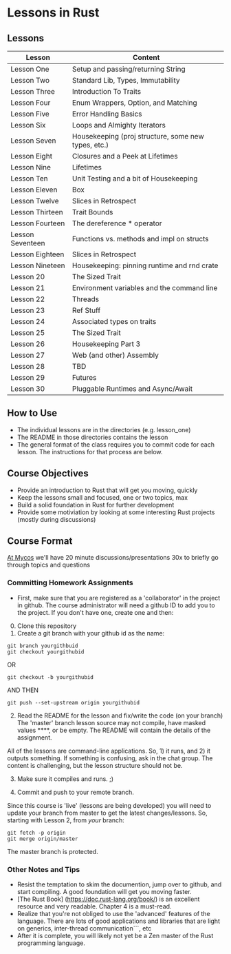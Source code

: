 # Lessons in Rust 

## Lessons

| Lesson          | Content                                             | 
| -------------   | --------------------------------------------------- | 
| Lesson One      | Setup and passing/returning String                  | 
| Lesson Two      | Standard Lib, Types, Immutability                   | 
| Lesson Three    | Introduction To Traits                              |                                 
| Lesson Four     | Enum Wrappers, Option<T>, and Matching              |                                 
| Lesson Five     | Error Handling Basics                               |                                 
| Lesson Six      | Loops and Almighty Iterators                        |                                 
| Lesson Seven    | Housekeeping (proj structure, some new types, etc.) |                                 
| Lesson Eight    | Closures and a Peek at Lifetimes                    |                                 
| Lesson Nine     | Lifetimes                                           |                                 
| Lesson Ten      | Unit Testing and a bit of Housekeeping              |                                 
| Lesson Eleven   | Box<T>                                              |                                 
| Lesson Twelve   | Slices in Retrospect                                |                                 
| Lesson Thirteen | Trait Bounds                                        |                                 
| Lesson Fourteen | The dereference * operator                          |                                 
| Lesson Seventeen| Functions vs. methods and impl on structs           |                                 
| Lesson Eighteen | Slices in Retrospect                                |                                 
| Lesson Nineteen | Housekeeping: pinning runtime and rnd crate         |                                 
| Lesson 20       | The Sized Trait                                     |   
| Lesson 21       | Environment variables and the command line          |                                 
| Lesson 22       | Threads                                             |                                 
| Lesson 23       | Ref Stuff                                           |                                 
| Lesson 24       | Associated types on traits                          |   
| Lesson 25       | The Sized Trait                                     |   
| Lesson 26       | Housekeeping Part 3                                 |                                 
| Lesson 27       | Web (and other) Assembly                            |                                 
| Lesson 28       | TBD                                                 |                                 
| Lesson 29       | Futures                                             |                                 
| Lesson 30       | Pluggable Runtimes and Async/Await                  |                                 


## How to Use 

* The individual lessons are in the directories (e.g. lesson_one)  
* The README in those directories contains the lesson 
* The general format of the class requires you to commit code for each lesson.  The instructions for that process are below.

## Course Objectives
* Provide an introduction to Rust that will get you moving, quickly
* Keep the lessons small and focused, one or two topics, max
* Build a solid foundation in Rust for further development
* Provide some motiviation by looking at some interesting Rust projects (mostly during discussions) 

## Course Format
[At Mycos](https://www.mycostech.com) we'll have 20 minute discussions/presentations 30x to briefly go through topics and questions   


### Committing Homework Assignments 

* First, make sure that you are registered as a 'collaborator' in the project in github.  The course administrator will need a github ID to add you to the project.  If you don't have one, create one and then:

0) Clone this repository
1) Create a git branch with your github id as the name:
```
git branch yourgithbuid
git checkout yourgithubid
```
OR
```
git checkout -b yourgithubid
```
AND THEN
```
git push --set-upstream origin yourgithubid
```

2) Read the README for the lesson and fix/write the code (on your branch)  The 'master' branch lesson source may not compile, have masked values ****, or be empty.  The README will contain the details of the assignment. 

All of the lessons are command-line applications.  So, 1) it runs, and 2) it outputs something.  If something is confusing, ask in the chat group.  The content is challenging, but the lesson structure should not be.

3) Make sure it compiles and runs.  ;)

4) Commit and push to your remote branch.

Since this course is 'live' (lessons are being developed) you will need to update your branch from master to get the latest changes/lessons.  So, starting with Lesson 2, from *your* branch:

```
git fetch -p origin
git merge origin/master
```

The master branch is protected.

### Other Notes and Tips

* Resist the temptation to skim the documention,  jump over to github,  and start compiling.  A good foundation will get you moving faster.
* [The Rust Book] (https://doc.rust-lang.org/book/) is an excellent resource and very readable.  Chapter 4 is a must-read.  
* Realize that you're not obliged to use the 'advanced' features of the language.  There are lots of good applications and libraries that are 
light on generics, inter-thread communication```, etc
* After it is complete, you will likely not yet be a Zen master of the Rust programming language.


